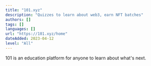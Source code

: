 ```yaml
---
title: "101.xyz"
description: "Quizzes to learn about web3, earn NFT batches"
authors: []
tags: []
languages: []
url: "https://101.xyz/home"
dateAdded: 2023-04-12
level: "All"
---
```


101 is an education platform for anyone to learn about what's next.